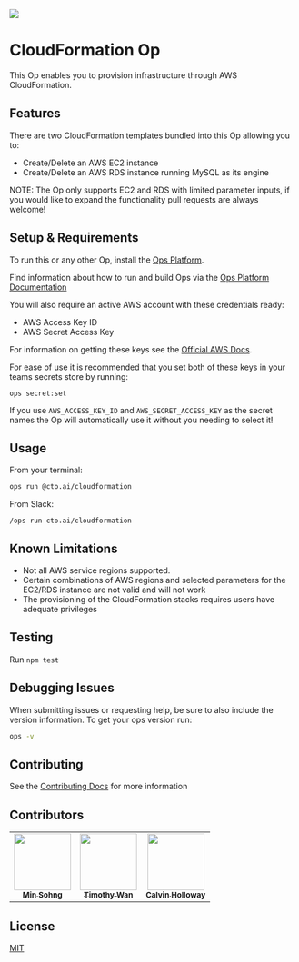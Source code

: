 ![](https://cto.ai/static/oss-banner.png)

# CloudFormation Op

This Op enables you to provision infrastructure through AWS CloudFormation.

## Features

There are two CloudFormation templates bundled into this Op allowing you to:

- Create/Delete an AWS EC2 instance
- Create/Delete an AWS RDS instance running MySQL as its engine

NOTE: The Op only supports EC2 and RDS with limited parameter inputs, if you would like to expand the functionality pull requests are always welcome!

## Setup & Requirements

To run this or any other Op, install the [Ops Platform](https://cto.ai/platform).

Find information about how to run and build Ops via the [Ops Platform Documentation](https://cto.ai/docs/overview)

You will also require an active AWS account with these credentials ready:

- AWS Access Key ID
- AWS Secret Access Key

For information on getting these keys see the [Official AWS Docs](https://docs.aws.amazon.com/general/latest/gr/aws-sec-cred-types.html#access-keys-and-secret-access-keys).

For ease of use it is recommended that you set both of these keys in your teams secrets store by running:

```text
ops secret:set
```

If you use `AWS_ACCESS_KEY_ID` and `AWS_SECRET_ACCESS_KEY` as the secret names the Op will automatically use it without you needing to select it!

## Usage

From your terminal:

```bash
ops run @cto.ai/cloudformation
```

From Slack:

```text
/ops run cto.ai/cloudformation
```

## Known Limitations

- Not all AWS service regions supported.
- Certain combinations of AWS regions and selected parameters for the EC2/RDS instance are not valid and will not work
- The provisioning of the CloudFormation stacks requires users have adequate privileges

## Testing

Run `npm test`

## Debugging Issues

When submitting issues or requesting help, be sure to also include the version information. To get your ops version run:

```bash
ops -v
```

## Contributing

See the [Contributing Docs](CONTRIBUTING.md) for more information

## Contributors

<table>
  <tr>
    <td align="center"><a href="https://github.com/minsohng"><img src="https://avatars3.githubusercontent.com/u/19717602?v=4" width="100px;" alt=""/><br /><sub><b>Min Sohng</b></sub></a><br/></td>
    <td align="center"><a href="https://github.com/tw5033"><img src="https://avatars2.githubusercontent.com/u/16050851?&v=4" width="100px;" alt=""/><br /><sub><b>Timothy Wan</b></sub></a><br/></td>
    <td align="center"><a href="https://github.com/CalHoll"><img src="https://avatars3.githubusercontent.com/u/21090765?s=400&v=4" width="100px;" alt=""/><br /><sub><b>Calvin Holloway</b></sub></a><br/></td>
  </tr>
</table>

## License

[MIT](LICENSE)
